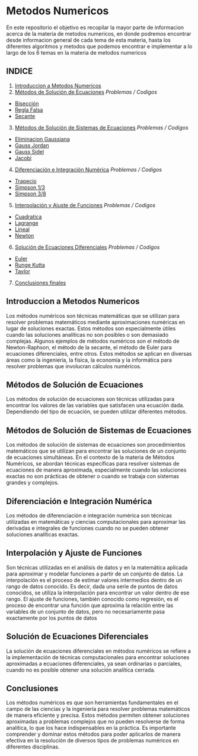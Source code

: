 # Metodos Numericos 

En este repositorio el objetivo es recopilar la mayor parte de informacion acerca de la materia de metodos numericos, en donde podremos encontrar desde informacion general de cada tema de esta materia, hasta los diferentes algoritmos y metodos que podemos encontrar e implementar a lo largo de los 6 temas en la materia de metodos numericos

## INDICE

1. [Introduccion a Metodos Numericos](https://github.com/GonzaPortillo/Metodos-numericos-Tema-6-Completo/blob/main/README.md#introduccion-a-metodos-numericos)
2. [Métodos de Solución de Ecuaciones](https://github.com/GonzaPortillo/Metodos-numericos-Tema-6-Completo/blob/main/README.md#métodos-de-solución-de-ecuaciones)
*_Problemas / Codigos_*
  * [Bisección](https://github.com/GonzaPortillo/Metodos-numericos-Tema-6-Completo/tree/main/Tema%202/Bisección)
  * [Regla Falsa](https://github.com/GonzaPortillo/Metodos-numericos-Tema-6-Completo/tree/main/Tema%202/Regla%20falsa)
  * [Secante](https://github.com/GonzaPortillo/Metodos-numericos-Tema-6-Completo/tree/main/Tema%202/Secante)
3. [Métodos de Solución de Sistemas de Ecuaciones](https://github.com/GonzaPortillo/Metodos-numericos-Tema-6-Completo/blob/main/README.md#métodos-de-solución-de-sistemas-de-ecuaciones)
*_Problemas / Codigos_*
  * [Eliminacion Gaussiana](https://github.com/GonzaPortillo/Metodos-numericos-Tema-6-Completo/tree/main/Tema%203/Eliminacion%20Gaussiana)
  * [Gauss Jordan](https://github.com/GonzaPortillo/Metodos-numericos-Tema-6-Completo/tree/main/Tema%203/Gauss%20Jordan)
  * [Gauss Sidel](https://github.com/GonzaPortillo/Metodos-numericos-Tema-6-Completo/tree/main/Tema%203/Gauss%20Seidel)
  * [Jacobi](https://github.com/GonzaPortillo/Metodos-numericos-Tema-6-Completo/tree/main/Tema%203/Jacobi)
4. [Diferenciación e Integración Numérica](https://github.com/GonzaPortillo/Metodos-numericos-Tema-6-Completo/blob/main/README.md#diferenciación-e-integración-numérica)
*_Problemas / Codigos_*
  * [Trapecio](https://github.com/GonzaPortillo/Metodos-numericos-Tema-6-Completo/tree/main/Tema%204/Metodo%20del%20Trapecio)
  * [Simpson 1/3](https://github.com/GonzaPortillo/Metodos-numericos-Tema-6-Completo/tree/main/Tema%204/Simpson%201.3)
  * [Simpson 3/8](https://github.com/GonzaPortillo/Metodos-numericos-Tema-6-Completo/tree/main/Tema%204/Simpson%203.8)
5. [Interpolación y Ajuste de Funciones](https://github.com/GonzaPortillo/Metodos-numericos-Tema-6-Completo/blob/main/README.md#interpolación-y-ajuste-de-funciones)
*_Problemas / Codigos_*
  * [Cuadratica](https://github.com/GonzaPortillo/Metodos-numericos-Tema-6-Completo/tree/main/Tema%205/Cuadratica)
  * [Lagrange](https://github.com/GonzaPortillo/Metodos-numericos-Tema-6-Completo/tree/main/Tema%205/Lagrange)
  * [Lineal](https://github.com/GonzaPortillo/Metodos-numericos-Tema-6-Completo/tree/main/Tema%205/Lineal)
  * [Newton](https://github.com/GonzaPortillo/Metodos-numericos-Tema-6-Completo/tree/main/Tema%205/Newton)
6. [Solución de Ecuaciones Diferenciales](https://github.com/GonzaPortillo/Metodos-numericos-Tema-6-Completo/blob/main/README.md#solución-de-ecuaciones-diferenciales)
*_Problemas / Codigos_*
  * [Euler](https://github.com/GonzaPortillo/Metodos-numericos-Tema-6-Completo/tree/main/Tema%206/Euler)
  * [Runge Kutta](https://github.com/GonzaPortillo/Metodos-numericos-Tema-6-Completo/tree/main/Tema%206/Runge%20Kutta)
  * [Taylor](https://github.com/GonzaPortillo/Metodos-numericos-Tema-6-Completo/tree/main/Tema%206/Taylor)
7. [Conclusiones finales](https://github.com/GonzaPortillo/Metodos-numericos-Tema-6-Completo/blob/main/README.md#solución-de-ecuaciones-diferenciales)

## Introduccion a Metodos Numericos
Los métodos numéricos son técnicas matemáticas que se utilizan para resolver problemas matemáticos mediante aproximaciones numéricas en lugar de soluciones exactas. Estos métodos son especialmente útiles cuando las soluciones analíticas no son posibles o son demasiado complejas. Algunos ejemplos de métodos numéricos son el método de Newton-Raphson, el método de la secante, el método de Euler para ecuaciones diferenciales, entre otros. Estos métodos se aplican en diversas áreas como la ingeniería, la física, la economía y la informática para resolver problemas que involucran cálculos numéricos.

## Métodos de Solución de Ecuaciones
Los métodos de solución de ecuaciones son técnicas utilizadas para encontrar los valores de las variables que satisfacen una ecuación dada. Dependiendo del tipo de ecuación, se pueden utilizar diferentes métodos.

## Métodos de Solución de Sistemas de Ecuaciones
Los métodos de solución de sistemas de ecuaciones son procedimientos matemáticos que se utilizan para encontrar las soluciones de un conjunto de ecuaciones simultáneas. En el contexto de la materia de Métodos Numéricos, se abordan técnicas específicas para resolver sistemas de ecuaciones de manera aproximada, especialmente cuando las soluciones exactas no son prácticas de obtener o cuando se trabaja con sistemas grandes y complejos.

## Diferenciación e Integración Numérica
Los métodos de diferenciación e integración numérica son técnicas utilizadas en matemáticas y ciencias computacionales para aproximar las derivadas e integrales de funciones cuando no se pueden obtener soluciones analíticas exactas.

## Interpolación y Ajuste de Funciones
Son técnicas utilizadas en el análisis de datos y en la matemática aplicada para aproximar y modelar funciones a partir de un conjunto de datos. La interpolación es el proceso de estimar valores intermedios dentro de un rango de datos conocido. Es decir, dada una serie de puntos de datos conocidos, se utiliza la interpolación para encontrar un valor dentro de ese rango. El ajuste de funciones, también conocido como regresión, es el proceso de encontrar una función que aproxima la relación entre las variables de un conjunto de datos, pero no necesariamente pasa exactamente por los puntos de datos

## Solución de Ecuaciones Diferenciales
La solución de ecuaciones diferenciales en métodos numéricos se refiere a la implementación de técnicas computacionales para encontrar soluciones aproximadas a ecuaciones diferenciales, ya sean ordinarias o parciales, cuando no es posible obtener una solución analítica cerrada.


## Conclusiones 

Los métodos numéricos es que son herramientas fundamentales en el campo de las ciencias y la ingeniería para resolver problemas matemáticos de manera eficiente y precisa. Estos métodos permiten obtener soluciones aproximadas a problemas complejos que no pueden resolverse de forma analítica, lo que los hace indispensables en la práctica. Es importante comprender y dominar estos métodos para poder aplicarlos de manera efectiva en la resolución de diversos tipos de problemas numéricos en diferentes disciplinas.
